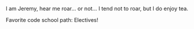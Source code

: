 I am Jeremy, hear me roar... or not... I tend not to roar, but I do enjoy tea.

Favorite code school path: Electives! 
